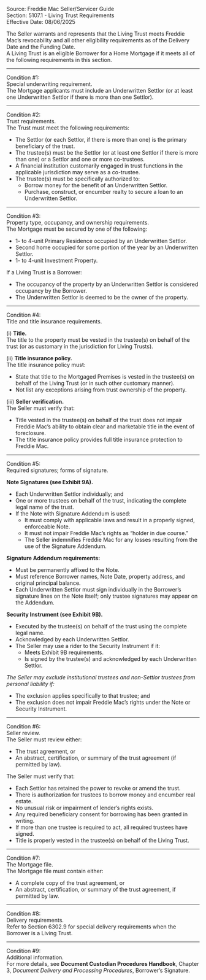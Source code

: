 Source: Freddie Mac Seller/Servicer Guide  
Section: 5107.1 - Living Trust Requirements  
Effective Date: 08/06/2025  

The Seller warrants and represents that the Living Trust meets Freddie Mac’s revocability and all other eligibility requirements as of the Delivery Date and the Funding Date.  
A Living Trust is an eligible Borrower for a Home Mortgage if it meets all of the following requirements in this section.

---

Condition #1:  
Special underwriting requirement.  
The Mortgage applicants must include an Underwritten Settlor (or at least one Underwritten Settlor if there is more than one Settlor).  

---

Condition #2:  
Trust requirements.  
The Trust must meet the following requirements:  
- The Settlor (or each Settlor, if there is more than one) is the primary beneficiary of the trust.  
- The trustee(s) must be the Settlor (or at least one Settlor if there is more than one) or a Settlor and one or more co-trustees.  
- A financial institution customarily engaged in trust functions in the applicable jurisdiction may serve as a co-trustee.  
- The trustee(s) must be specifically authorized to:  
  - Borrow money for the benefit of an Underwritten Settlor.  
  - Purchase, construct, or encumber realty to secure a loan to an Underwritten Settlor.  

---

Condition #3:  
Property type, occupancy, and ownership requirements.  
The Mortgage must be secured by one of the following:  
- 1- to 4-unit Primary Residence occupied by an Underwritten Settlor.  
- Second home occupied for some portion of the year by an Underwritten Settlor.  
- 1- to 4-unit Investment Property.  

If a Living Trust is a Borrower:  
- The occupancy of the property by an Underwritten Settlor is considered occupancy by the Borrower.  
- The Underwritten Settlor is deemed to be the owner of the property.  

---

Condition #4:  
Title and title insurance requirements.  

(i) **Title.**  
The title to the property must be vested in the trustee(s) on behalf of the trust (or as customary in the jurisdiction for Living Trusts).  

(ii) **Title insurance policy.**  
The title insurance policy must:  
- State that title to the Mortgaged Premises is vested in the trustee(s) on behalf of the Living Trust (or in such other customary manner).  
- Not list any exceptions arising from trust ownership of the property.  

(iii) **Seller verification.**  
The Seller must verify that:  
- Title vested in the trustee(s) on behalf of the trust does not impair Freddie Mac’s ability to obtain clear and marketable title in the event of foreclosure.  
- The title insurance policy provides full title insurance protection to Freddie Mac.  

---

Condition #5:  
Required signatures; forms of signature.  

**Note Signatures (see Exhibit 9A).**  
- Each Underwritten Settlor individually; and  
- One or more trustees on behalf of the trust, indicating the complete legal name of the trust.  
- If the Note with Signature Addendum is used:  
  - It must comply with applicable laws and result in a properly signed, enforceable Note.  
  - It must not impair Freddie Mac’s rights as “holder in due course.”  
  - The Seller indemnifies Freddie Mac for any losses resulting from the use of the Signature Addendum.  

**Signature Addendum requirements:**  
- Must be permanently affixed to the Note.  
- Must reference Borrower names, Note Date, property address, and original principal balance.  
- Each Underwritten Settlor must sign individually in the Borrower’s signature lines on the Note itself; only trustee signatures may appear on the Addendum.  

**Security Instrument (see Exhibit 9B).**  
- Executed by the trustee(s) on behalf of the trust using the complete legal name.  
- Acknowledged by each Underwritten Settlor.  
- The Seller may use a rider to the Security Instrument if it:  
  - Meets Exhibit 9B requirements.  
  - Is signed by the trustee(s) and acknowledged by each Underwritten Settlor.  

*The Seller may exclude institutional trustees and non-Settlor trustees from personal liability if:*  
- The exclusion applies specifically to that trustee; and  
- The exclusion does not impair Freddie Mac’s rights under the Note or Security Instrument.  

---

Condition #6:  
Seller review.  
The Seller must review either:  
- The trust agreement, or  
- An abstract, certification, or summary of the trust agreement (if permitted by law).  

The Seller must verify that:  
- Each Settlor has retained the power to revoke or amend the trust.  
- There is authorization for trustees to borrow money and encumber real estate.  
- No unusual risk or impairment of lender’s rights exists.  
- Any required beneficiary consent for borrowing has been granted in writing.  
- If more than one trustee is required to act, all required trustees have signed.  
- Title is properly vested in the trustee(s) on behalf of the Living Trust.  

---

Condition #7:  
The Mortgage file.  
The Mortgage file must contain either:  
- A complete copy of the trust agreement, or  
- An abstract, certification, or summary of the trust agreement, if permitted by law.  

---

Condition #8:  
Delivery requirements.  
Refer to Section 6302.9 for special delivery requirements when the Borrower is a Living Trust.  

---

Condition #9:  
Additional information.  
For more details, see **Document Custodian Procedures Handbook**, Chapter 3, *Document Delivery and Processing Procedures*, Borrower’s Signature.
